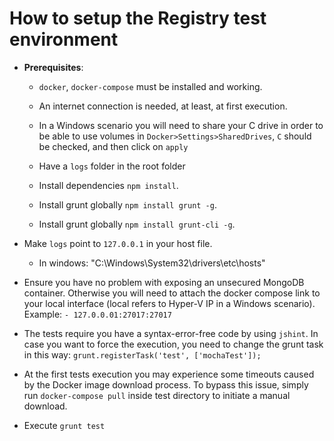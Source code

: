 # How to setup the Registry test environment

* **Prerequisites**:

  * `docker`, `docker-compose` must be installed and working.

  * An internet connection is needed, at least, at first execution.

  * In a Windows scenario you will need to share your C drive in order to be able to use volumes in `Docker>Settings>SharedDrives`,  `C` should be checked, and then click on `apply`

  * Have a `logs` folder in the root folder

  * Install dependencies `npm install`.

  * Install grunt globally `npm install grunt -g`.

  * Install grunt globally `npm install grunt-cli -g`.

* Make `logs` point to `127.0.0.1` in your host file.
  * In windows: "C:\Windows\System32\drivers\etc\hosts"

* Ensure you have no problem with exposing an unsecured MongoDB container. Otherwise you will need to attach the docker compose link to your local interface (local refers to Hyper-V IP in a Windows scenario). Example: `- 127.0.0.01:27017:27017`


* The tests require you have a syntax-error-free code by using `jshint`. In case you want to force the execution, you need to change the grunt task in this way: `grunt.registerTask('test', ['mochaTest']);`

* At the first tests execution you may experience some timeouts caused by the Docker image download process. To bypass this issue, simply run `docker-compose pull` inside test directory to initiate a manual download.

* Execute `grunt test`